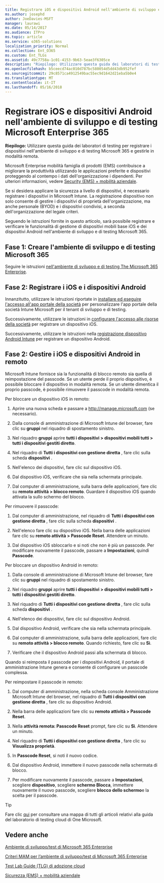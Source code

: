 ```yaml
---
title: Registrare iOS e dispositivi Android nell'ambiente di sviluppo e di testing Microsoft Enterprise 365
ms.author: josephd
author: JoeDavies-MSFT
manager: laurawi
ms.date: 05/14/2017
ms.audience: ITPro
ms.topic: article
ms.service: o365-solutions
localization_priority: Normal
ms.collection: Ent_O365
ms.custom: Ent_TLGs
ms.assetid: 49c7758a-1c01-4153-9b63-5eae3f6305ce
description: "Riepilogo: Utilizzare questa guida dei laboratori di testing per registrare i dispositivi nell'ambiente di sviluppo e di testing Microsoft 365 e gestirle in modalità remota."
ms.openlocfilehash: b5ceecd74ac010d787bc580054d5dd43db952fef
ms.sourcegitcommit: 29c8571ca4912549bac55ec9d1642d21eba5b0e4
ms.translationtype: MT
ms.contentlocale: it-IT
ms.lasthandoff: 05/16/2018
---
```

# <a name="enroll-ios-and-android-devices-in-your-microsoft-enterprise-365-devtest-environment"></a>Registrare iOS e dispositivi Android nell'ambiente di sviluppo e di testing Microsoft Enterprise 365

 **Riepilogo:** Utilizzare questa guida dei laboratori di testing per registrare i dispositivi nell'ambiente di sviluppo e di testing Microsoft 365 e gestirle in modalità remota.
  
Microsoft Enterprise mobilità famiglia di prodotti (EMS) contribuisce a migliorare la produttività utilizzando le applicazioni preferite e dispositivi proteggendo al contempo i dati dell'organizzazione i dipendenti. Per ulteriori informazioni, vedere [Security (EMS) + mobilità aziendale](https://www.microsoft.com/cloud-platform/enterprise-mobility-security).
  
Se si desidera applicare la sicurezza a livello di dispositivi, è necessario registrare i dispositivi in Microsoft Intune. La registrazione dispositivo non solo consente di gestire i dispositivi di proprietà dell'organizzazione, ma anche personale (BYOD) e i dispositivi condivisi, a seconda dell'organizzazione del legale criteri.
  
Seguendo le istruzioni fornite in questo articolo, sarà possibile registrare e verificare le funzionalità di gestione di dispositivi mobili base iOS e dei dispositivi Android nell'ambiente di sviluppo e di testing Microsoft 365.
  
## <a name="phase-1-create-your-microsoft-365-devtest-environment"></a>Fase 1: Creare l'ambiente di sviluppo e di testing Microsoft 365

Seguire le istruzioni [nell'ambiente di sviluppo e di testing The Microsoft 365 Enterprise](the-microsoft-365-enterprise-dev-test-environment.md).
  
## <a name="phase-2-enroll-your-ios-and-android-devices"></a>Fase 2: Registrare i iOS e i dispositivi Android

Innanzitutto, utilizzare le istruzioni riportate in [installare ed eseguire l'accesso all'app portale della società](https://docs.microsoft.com/intune-user-help/install-and-sign-in-to-the-intune-company-portal-app-ios) per personalizzare l'app portale della società Intune Microsoft per il tenant di sviluppo e di testing.

Successivamente, utilizzare le istruzioni in [configurare l'accesso alle risorse della società](https://docs.microsoft.com/intune-user-help/enroll-your-device-in-intune-ios) per registrare un dispositivo iOS.

Successivamente, utilizzare le istruzioni nella [registrazione dispositivo Android Intune](https://docs.microsoft.com/intune-user-help/enroll-your-device-in-intune-android) per registrare un dispositivo Android.

## <a name="phase-2-manage-your-ios-and-android-devices-remotely"></a>Fase 2: Gestire i iOS e dispositivi Android in remoto

Microsoft Intune fornisce sia la funzionalità di blocco remoto sia quella di reimpostazione del passcode. Se un utente perde il proprio dispositivo, è possibile bloccare il dispositivo in modalità remota. Se un utente dimentica il proprio passcode, è possibile rimuovere il passcode in modalità remota.
  
Per bloccare un dispositivo iOS in remoto:
  
1.  Aprire una nuova scheda e passare a http://manage.microsoft.com (se necessario). 

2.  Dalla console di amministrazione di Microsoft Intune del browser, fare clic su **gruppi** nel riquadro di spostamento sinistro.

3. Nel riquadro **gruppi** aprire **tutti i dispositivi > dispositivi mobili tutti > tutti i dispositivi gestiti diretto**.
    
4. Nel riquadro di **Tutti i dispositivi con gestione diretta** , fare clic sulla scheda **dispositivi** .
    
5. Nell'elenco dei dispositivi, fare clic sul dispositivo iOS.  
    
6. Dal dispositivo iOS, verificare che sia nella schermata principale.  
    
7. Dal computer di amministrazione, sulla barra delle applicazioni, fare clic su **remoto attività > blocco remoto**. Guardare il dispositivo iOS quando attivata la sullo schermo del blocco.
    
Per rimuovere il passcode:
  
1. Dal computer di amministrazione, nel riquadro di **Tutti i dispositivi con gestione diretta** , fare clic sulla scheda **dispositivi** .
    
2. Nell'elenco fare clic su dispositivo iOS. Nella barra delle applicazioni fare clic su **remoto attività > Passcode Reset**. Attendere un minuto.
    
3. Dal dispositivo iOS sbloccarlo e si noti che non è più un passcode. Per modificare nuovamente il passcode, passare a **Impostazioni**, quindi **Passcode**.
    
Per bloccare un dispositivo Android in remoto:
  
1. Dalla console di amministrazione di Microsoft Intune del browser, fare clic su **gruppi** nel riquadro di spostamento sinistro.
    
2. Nel riquadro **gruppi** aprire **tutti i dispositivi > dispositivi mobili tutti > tutti i dispositivi gestiti diretto**.
    
3. Nel riquadro di **Tutti i dispositivi con gestione diretta** , fare clic sulla scheda **dispositivi** .
    
4. Nell'elenco dei dispositivi, fare clic sul dispositivo Android.  
    
5. Dal dispositivo Android, verificare che sia nella schermata principale.  
    
6. Dal computer di amministrazione, sulla barra delle applicazioni, fare clic su **remoto attività > blocco remoto**. Quando richiesto, fare clic su **Sì**.
    
7. Verificare che il dispositivo Android passi alla schermata di blocco.
    
Quando si reimposta il passcode per i dispositivi Android, il portale di amministrazione Intune genera e consente di configurare un passcode complessa.
  
Per reimpostare il passcode in remoto:
  
1. Dal computer di amministrazione, nella scheda console Amministrazione Microsoft Intune del browser, nel riquadro di **Tutti i dispositivi con gestione diretta** , fare clic su dispositivo Android.
    
2. Nella barra delle applicazioni fare clic su **remoto attività > Passcode Reset**.
    
3. Nella **attività remota: Passcode Reset** prompt, fare clic su **Sì**. Attendere un minuto.
    
4. Nel riquadro di **Tutti i dispositivi con gestione diretta** , fare clic su **Visualizza proprietà**.
    
5. In **Passcode Reset**, si noti il nuovo codice.
    
6. Dal dispositivo Android, immettere il nuovo passcode nella schermata di blocco.  
    
7. Per modificare nuovamente il passcode, passare a **Impostazioni**, scegliere **dispositivo**, scegliere **schermo Blocca**, immettere nuovamente il nuovo passcode, scegliere **blocco dello schermo**e la scelta per il passcode.
    

> [!TIP]
> Fare clic [qui](http://aka.ms/catlgstack) per consultare una mappa di tutti gli articoli relativi alla guida del laboratorio di testing cloud di One Microsoft.
  
## <a name="see-also"></a>Vedere anche

[Ambiente di sviluppo/test di Microsoft 365 Enterprise](the-microsoft-365-enterprise-dev-test-environment.md)
  
[Criteri MAM per l’ambiente di sviluppo/test di Microsoft 365 Enterprise](mam-policies-for-your-microsoft-365-enterprise-dev-test-environment.md)
  
[Test Lab Guide (TLG) di adozione cloud](cloud-adoption-test-lab-guides-tlgs.md)

[Sicurezza (EMS) + mobilità aziendale](https://www.microsoft.com/cloud-platform/enterprise-mobility-security)


